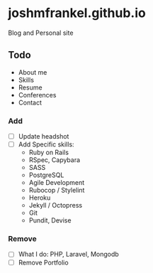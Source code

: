 # joshmfrankel.github.io
Blog and Personal site

## Todo

* About me
* Skills
* Resume
* Conferences
* Contact

### Add
- [ ] Update headshot
- [ ] Add Specific skills:
  * Ruby on Rails
  * RSpec, Capybara
  * SASS
  * PostgreSQL
  * Agile Development
  * Rubocop / Stylelint
  * Heroku
  * Jekyll / Octopress
  * Git
  * Pundit, Devise

### Remove
- [ ] What I do: PHP, Laravel, Mongodb
- [ ] Remove Portfolio
